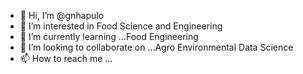 - 👋 Hi, I’m @gnhapulo
- 👀 I’m interested in Food Science and Engineering
- 🌱 I’m currently learning ...Food Engineering
- 💞️ I’m looking to collaborate on ...Agro Environmental Data Science 
- 📫 How to reach me ...

<!---
gnhapulo/gnhapulo is a ✨ special ✨ repository because its `README.md` (this file) appears on your GitHub profile.
You can click the Preview link to take a look at your changes.
--->
